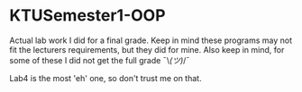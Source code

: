 # KTUSemester1-OOP

Actual lab work I did for a final grade.
Keep in mind these programs may not fit the lecturers requirements, but they did for mine.
Also keep in mind, for some of these I did not get the full grade ¯\\_(ツ)_/¯

Lab4 is the most 'eh' one, so don't trust me on that.